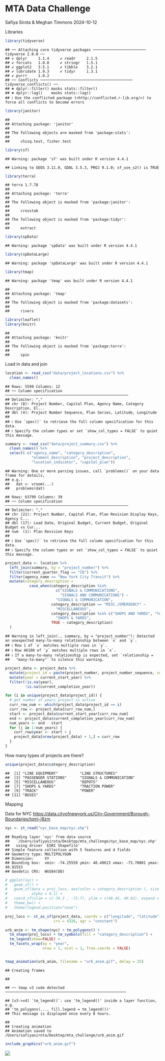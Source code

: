 MTA Data Challenge
================
Safiya Sirota & Meghan Timmons
2024-10-12

Libraries

``` r
library(tidyverse)
```

    ## ── Attaching core tidyverse packages ──────────────────────── tidyverse 2.0.0 ──
    ## ✔ dplyr     1.1.4     ✔ readr     2.1.5
    ## ✔ forcats   1.0.0     ✔ stringr   1.5.1
    ## ✔ ggplot2   3.5.1     ✔ tibble    3.2.1
    ## ✔ lubridate 1.9.3     ✔ tidyr     1.3.1
    ## ✔ purrr     1.0.2     
    ## ── Conflicts ────────────────────────────────────────── tidyverse_conflicts() ──
    ## ✖ dplyr::filter() masks stats::filter()
    ## ✖ dplyr::lag()    masks stats::lag()
    ## ℹ Use the conflicted package (<http://conflicted.r-lib.org/>) to force all conflicts to become errors

``` r
library(janitor)
```

    ## 
    ## Attaching package: 'janitor'
    ## 
    ## The following objects are masked from 'package:stats':
    ## 
    ##     chisq.test, fisher.test

``` r
library(sf)
```

    ## Warning: package 'sf' was built under R version 4.4.1

    ## Linking to GEOS 3.11.0, GDAL 3.5.3, PROJ 9.1.0; sf_use_s2() is TRUE

``` r
library(terra)
```

    ## terra 1.7.78
    ## 
    ## Attaching package: 'terra'
    ## 
    ## The following object is masked from 'package:janitor':
    ## 
    ##     crosstab
    ## 
    ## The following object is masked from 'package:tidyr':
    ## 
    ##     extract

``` r
library(spData)
```

    ## Warning: package 'spData' was built under R version 4.4.1

``` r
library(spDataLarge)
```

    ## Warning: package 'spDataLarge' was built under R version 4.4.1

``` r
library(tmap)
```

    ## Warning: package 'tmap' was built under R version 4.4.1

    ## 
    ## Attaching package: 'tmap'
    ## 
    ## The following object is masked from 'package:datasets':
    ## 
    ##     rivers

``` r
library(leaflet)
library(knitr)
```

    ## 
    ## Attaching package: 'knitr'
    ## 
    ## The following object is masked from 'package:terra':
    ## 
    ##     spin

Load in data and join

``` r
location <- read_csv("data/project_locations.csv") %>% 
  clean_names()
```

    ## Rows: 5599 Columns: 12
    ## ── Column specification ────────────────────────────────────────────────────────
    ## Delimiter: ","
    ## chr (8): Project Number, Capital Plan, Agency Name, Category Description, El...
    ## dbl (4): Project Number Sequence, Plan Series, Latitude, Longitude
    ## 
    ## ℹ Use `spec()` to retrieve the full column specification for this data.
    ## ℹ Specify the column types or set `show_col_types = FALSE` to quiet this message.

``` r
summary <- read_csv("data/project_summary.csv") %>% 
  clean_names() %>% 
  select(-c("agency_name", "category_description", 
            "element_description", "project_description",
            "location_indicator", "capital_plan"))
```

    ## Warning: One or more parsing issues, call `problems()` on your data frame for details,
    ## e.g.:
    ##   dat <- vroom(...)
    ##   problems(dat)

    ## Rows: 63799 Columns: 39
    ## ── Column specification ────────────────────────────────────────────────────────
    ## Delimiter: ","
    ## chr (21): Project Number, Capital Plan, Plan Revision Display Keys, Agency C...
    ## dbl (17): Load Date, Original Budget, Current Budget, Original Budget vs Cur...
    ## num  (1): Plan Revision Keys
    ## 
    ## ℹ Use `spec()` to retrieve the full column specification for this data.
    ## ℹ Specify the column types or set `show_col_types = FALSE` to quiet this message.

``` r
project_data <- location %>% 
  left_join(summary, by = "project_number") %>% 
  filter(current_quarter_flag == "CQ") %>% 
  filter(agency_name == "New York City Transit") %>% 
  mutate(category_description = 
           case_when(category_description %in% 
                       c("SIGNALS & COMMUNICATIONS",
                         "SIGNALS AND COMMUNICATIONS") ~ 
                       "SIGNALS & COMMUNICATION",
                     category_description == "MISC./EMERGENCY" ~ 
                       "MISCELLANEOUS",
                     category_description %in% c("SHOPS AND YARDS", "YARDS") ~
                       "SHOPS & YARDS",
                     TRUE ~ category_description)
  )
```

    ## Warning in left_join(., summary, by = "project_number"): Detected an unexpected many-to-many relationship between `x` and `y`.
    ## ℹ Row 1 of `x` matches multiple rows in `y`.
    ## ℹ Row 46100 of `y` matches multiple rows in `x`.
    ## ℹ If a many-to-many relationship is expected, set `relationship =
    ##   "many-to-many"` to silence this warning.

``` r
project_data <- project_data %>% 
  mutate(project_id = paste(project_number, project_number_sequence, sep = "")) %>% 
  mutate(year = current_start_year) %>% 
  filter(!is.na(year),
         !is.na(current_completion_year))

for (i in unique(project_data$project_id)) {
  # get number of years project is active
  curr_row_num <- which(project_data$project_id == i)
  curr_row <- project_data[curr_row_num,]
  start <- project_data$current_start_year[curr_row_num]
  end <- project_data$current_completion_year[curr_row_num]
  num_years <- end - start
  for (j in 1:num_years) {
    curr_row$year <- start + j
    project_data[nrow(project_data) + 1,] = curr_row
  }
}
```

How many types of projects are there?

``` r
unique(project_data$category_description)
```

    ##  [1] "LINE EQUIPMENT"          "LINE STRUCTURES"        
    ##  [3] "PASSENGER STATIONS"      "SIGNALS & COMMUNICATION"
    ##  [5] "MISCELLANEOUS"           "DEPOTS"                 
    ##  [7] "SHOPS & YARDS"           "TRACTION POWER"         
    ##  [9] "TRACK"                   "POWER"                  
    ## [11] "BUSES"

Mapping

Data for NYC
<https://data.cityofnewyork.us/City-Government/Borough-Boundaries/tqmj-j8zm>

``` r
nyc <- st_read("nyc_base_map/nyc.shp")
```

    ## Reading layer `nyc' from data source 
    ##   `/Users/safiyasirota/Desktop/mta_challenge/nyc_base_map/nyc.shp' 
    ##   using driver `ESRI Shapefile'
    ## Simple feature collection with 5 features and 4 fields
    ## Geometry type: MULTIPOLYGON
    ## Dimension:     XY
    ## Bounding box:  xmin: -74.25559 ymin: 40.49613 xmax: -73.70001 ymax: 40.91553
    ## Geodetic CRS:  WGS84(DD)

``` r
# ggplot(nyc) +
#   geom_sf() +
#   geom_sf(data = proj_locs, aes(color = category_description ), size = 1, ,
#           alpha = 0.1) +
#   coord_sf(xlim = c(-74.3 , -73.7), ylim = c(40.45, 40.92), expand = F) +
#   theme_bw() +
#   theme(legend.position="none")

proj_locs <- st_as_sf(project_data, coords = c("longitude", "latitude"), 
                      crs = 4326, agr = "constant")

urb_anim <- tm_shape(nyc) + tm_polygons() + 
  tm_shape(proj_locs) + tm_symbols(fill = "category_description") +
  tm_legend(show=FALSE) +
  tm_facets_wrap(by = "year", 
                 nrow = 1, ncol = 1, free.coords = FALSE) 


tmap_animation(urb_anim, filename = "urb_anim.gif", delay = 25)
```

    ## Creating frames

    ## 

    ## ── tmap v3 code detected ───────────────────────────────────────────────────────

    ## [v3->v4] `tm_legend()`: use 'tm_legend()' inside a layer function, e.g.
    ## 'tm_polygons(..., fill.legend = tm_legend())'
    ## This message is displayed once every 8 hours.

    ## 
    ## Creating animation
    ## Animation saved to /Users/safiyasirota/Desktop/mta_challenge/urb_anim.gif

``` r
include_graphics("urb_anim.gif")
```

![](urb_anim.gif)<!-- -->
